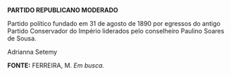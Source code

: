 **PARTIDO REPUBLICANO MODERADO**

Partido político fundado em 31 de agosto de 1890 por egressos do antigo
Partido Conservador do Império liderados pelo conselheiro Paulino Soares
de Sousa.

Adrianna Setemy

**FONTE:** FERREIRA, M. *Em busca.*
